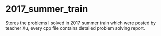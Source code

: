 # 2017_summer_train
Stores the problems I solved in 2017 summer train which were posted by teacher Xu, every cpp file contains detailed problem solving report.
